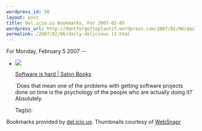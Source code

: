 ```yaml
--- 
wordpress_id: 50
layout: post
title: Del.icio.us Bookmarks, For 2007-02-05
wordpress_url: http://dontforgettoplantit.wordpress.com/2007/02/06/daily-delicious-11/
permalink: /2007/02/06/daily-delicious-11.html
---
```

<p class="daily-delicious-header">For Monday, February 5 2007 --</p>
<ul class="daily-delicious">
    <li><img src="http://images.websnapr.com/?url=http://www.salon.com/books/int/2007/02/03/leonard/index.html"> <p><a href="http://www.salon.com/books/int/2007/02/03/leonard/index.html" title="http://www.salon.com/books/int/2007/02/03/leonard/index.html">Software is hard | Salon Books</a></p>
<p>`Does that mean one of the problems with getting software projects done on time is the psychology of the people who are actually doing it?` Absolutely.</p><div class="daily-delicious-tags">Tag(s): </div></li></ul><p class="daily-delicious-footer">Bookmarks provided by <a href="http://del.icio.us/cyu">del.icio.us</a>.  Thumbnails courtesy of <a href="http://websnapr.com">WebSnapr</a>
